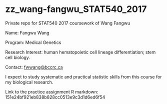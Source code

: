 # zz_wang-fangwu_STAT540_2017
Private repo for STAT540 2017 coursework of Wang Fangwu

Name: Fangwu Wang

Program: Medical Genetics

Research Interest: human hematopoietic cell lineage differentiation; stem cell biology.

Contact: fwwang@bccrc.ca

I expect to study systematic and practical statistic skills from this course for my biological research.

Link to the practice assignment R markdown: 151e24bf921eb838b828cc0513e9c3d1d6ed6f54

